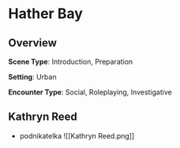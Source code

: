 # Hather Bay
## Overview
**Scene Type**: Introduction, Preparation

**Setting**: Urban

**Encounter Type**: Social, Roleplaying, Investigative

## Kathryn Reed
- podnikatelka
![[Kathryn Reed.png]]



